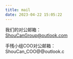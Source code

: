 ```yaml
---
title: mail
date: 2023-04-22 15:05:22
---
```

我们的对公邮箱：  
ShouCanGroup@outlook.com

手残小组COO对公邮箱：  
ShouCan_COO@@outlook.c